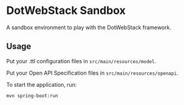 # DotWebStack Sandbox

A sandbox environment to play with the DotWebStack framework.

## Usage

Put your .ttl configuration files in `src/main/resources/model`.

Put your Open API Specification files in `src/main/resources/openapi`.

To start the application, run:

```
mvn spring-boot:run
```
